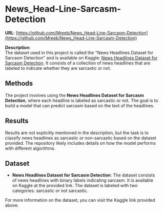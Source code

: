# News_Head-Line-Sarcasm-Detection
**URL**: [https://github.com/Mreeb/News_Head-Line-Sarcasm-Detection](https://github.com/Mreeb/News_Head-Line-Sarcasm-Detection)

**Description**:  
The dataset used in this project is called the "News Headlines Dataset for Sarcasm Detection" and is available on Kaggle: [News Headlines Dataset for Sarcasm Detection](https://www.kaggle.com/datasets/rmisra/news-headlines-dataset-for-sarcasm-detection). It consists of a collection of news headlines that are labeled to indicate whether they are sarcastic or not.

## Methods
The project involves using the **News Headlines Dataset for Sarcasm Detection**, where each headline is labeled as sarcastic or not. The goal is to build a model that can predict sarcasm based on the text of the headlines.

## Results
Results are not explicitly mentioned in the description, but the task is to classify news headlines as sarcastic or non-sarcastic based on the dataset provided. The repository likely includes details on how the model performs with different algorithms.

## Dataset
- **News Headlines Dataset for Sarcasm Detection**: The dataset consists of news headlines with binary labels indicating sarcasm. It is available on Kaggle at the provided link. The dataset is labeled with two categories: sarcastic or not sarcastic.

For more information on the dataset, you can visit the Kaggle link provided above.
